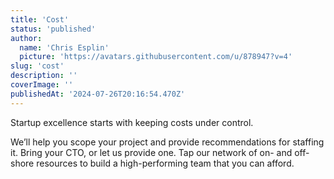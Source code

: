 ```yaml
---
title: 'Cost'
status: 'published'
author:
  name: 'Chris Esplin'
  picture: 'https://avatars.githubusercontent.com/u/878947?v=4'
slug: 'cost'
description: ''
coverImage: ''
publishedAt: '2024-07-26T20:16:54.470Z'
---
```


Startup excellence starts with keeping costs under control.

We’ll help you scope your project and provide recommendations for staffing it. Bring your CTO, or let us provide one. Tap our network of on- and off-shore resources to build a high-performing team that you can afford.